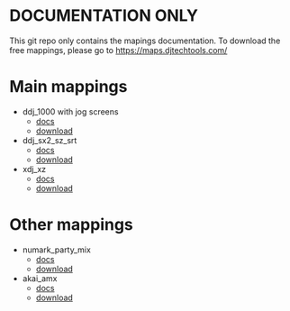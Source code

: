 
# DOCUMENTATION ONLY

This git repo only contains the mapings documentation.
To download the free mappings, please go to <https://maps.djtechtools.com/>

# Main mappings

* ddj_1000 with jog screens
  * [docs](ddj_1000/)
  * [download](https://maps.djtechtools.com/mappings/9279)
* ddj_sx2_sz_srt
  * [docs](ddj_sx2_sz_srt/)
  * [download](https://maps.djtechtools.com/mappings/9222)
* xdj_xz
  * [docs](xdj_xz/)
  * [download](https://maps.djtechtools.com/mappings/10305)

# Other mappings
* numark_party_mix
  * [docs](numark_party_mix/)
  * [download](https://maps.djtechtools.com/mappings/9764)
* akai_amx
  * [docs](akai_amx/)
  * [download](https://maps.djtechtools.com/mappings/9323)

 

